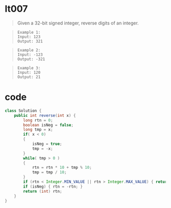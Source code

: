 # lt007
>Given a 32-bit signed integer, reverse digits of an integer.

>     Example 1:
>     Input: 123
>     Output: 321

>     Example 2:
>     Input: -123
>     Output: -321

>     Example 3:
>     Input: 120
>     Output: 21

# code
```Java
class Solution {
    public int reverse(int x) {
        long rtn = 0;
        boolean isNeg = false;
        long tmp = x;
        if( x < 0) 
        {
            isNeg = true;
            tmp = -x;
        } 
        while( tmp > 0 ) 
        {
            rtn = rtn * 10 + tmp % 10;
            tmp = tmp / 10;
        }
        if (rtn < Integer.MIN_VALUE || rtn > Integer.MAX_VALUE) { return 0; }
        if (isNeg) { rtn = -rtn; }
        return (int) rtn;
    }
}
```
